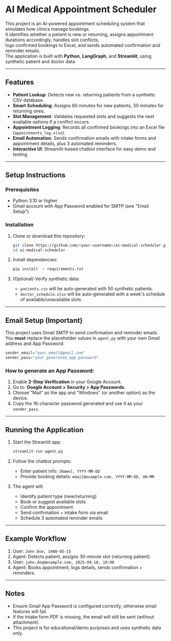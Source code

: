 # AI Medical Appointment Scheduler

This project is an AI-powered appointment scheduling system that simulates how clinics manage bookings.  
It identifies whether a patient is new or returning, assigns appointment durations accordingly, handles slot conflicts,  
logs confirmed bookings to Excel, and sends automated confirmation and reminder emails.  
The application is built with **Python**, **LangGraph**, and **Streamlit**, using synthetic patient and doctor data.  

---

## Features
- **Patient Lookup**: Detects new vs. returning patients from a synthetic CSV database.
- **Smart Scheduling**: Assigns 60 minutes for new patients, 30 minutes for returning ones.
- **Slot Management**: Validates requested slots and suggests the next available options if a conflict occurs.
- **Appointment Logging**: Records all confirmed bookings into an Excel file (`appointments_log.xlsx`).
- **Email Automation**: Sends confirmation emails with intake forms and appointment details, plus 3 automated reminders.
- **Interactive UI**: Streamlit-based chatbot interface for easy demo and testing.

---

## Setup Instructions

### Prerequisites
- Python 3.10 or higher
- Gmail account with App Password enabled for SMTP (see "Email Setup")

### Installation
1. Clone or download this repository:
   ```bash
   git clone https://github.com/<your-username>/ai-medical-scheduler.git
   cd ai-medical-scheduler
   ```

2. Install dependencies:
   ```bash
   pip install -r requirements.txt
   ```

3. (Optional) Verify synthetic data:
   - `patients.csv` will be auto-generated with 50 synthetic patients.
   - `doctor_schedule.xlsx` will be auto-generated with a week's schedule of available/unavailable slots.

---

## Email Setup (Important)

This project uses Gmail SMTP to send confirmation and reminder emails.  
You **must** replace the placeholder values in `agent.py` with your own Gmail address and App Password:

```python
sender_email="your_email@gmail.com"
sender_pass="your_generated_app_password"
```

### How to generate an App Password:
1. Enable **2-Step Verification** in your Google Account.  
2. Go to: **Google Account > Security > App Passwords**.  
3. Choose "Mail" as the app and "Windows" (or another option) as the device.  
4. Copy the 16-character password generated and use it as your `sender_pass`.  

---

## Running the Application

1. Start the Streamlit app:
   ```bash
   streamlit run agent.py
   ```

2. Follow the chatbot prompts:
   - Enter patient info: `[Name], YYYY-MM-DD`
   - Provide booking details: `email@example.com, YYYY-MM-DD, HH:MM`

3. The agent will:
   - Identify patient type (new/returning)  
   - Book or suggest available slots  
   - Confirm the appointment  
   - Send confirmation + intake form via email  
   - Schedule 3 automated reminder emails  

---

## Example Workflow
1. User: `John Doe, 1980-05-15`  
2. Agent: Detects patient, assigns 30-minute slot (returning patient).  
3. User: `john.doe@example.com, 2025-09-10, 10:00`  
4. Agent: Books appointment, logs details, sends confirmation + reminders.  

---

## Notes
- Ensure Gmail App Password is configured correctly, otherwise email features will fail.  
- If the intake form PDF is missing, the email will still be sent (without attachment).  
- This project is for educational/demo purposes and uses synthetic data only.  

